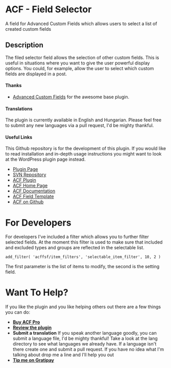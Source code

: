 # ACF - Field Selector

A field for Advanced Custom Fields which allows users to select a list of created custom fields

## Description

The filed selector field allows the selection of other custom fields. This is useful in situations where you want to give the user powerful display options. You could, for example, allow the user to select which custom fields are displayed in a post.

#### Thanks

- [Advanced Custom Fields](http://www.advancedcustomfields.com/) for the awesome base plugin.

#### Translations

The plugin is currently available in English and Hungarian. Please feel free to submit any new languages via a pull request, I'd be mighty thankful.

#### Useful Links

This Github repository is for the development of this plugin. If you would like to read installation and in-depth usage instructions you might want to look at the WordPress plugin page instead.

- [Plugin Page](https://wordpress.org/plugins/acf-field-selector-field/)
- [SVN Repository](http://plugins.svn.wordpress.org/acf-field-selector-field/)
- [ACF Plugin](https://wordpress.org/plugins/advanced-custom-fields/)
- [ACF Home Page](http://www.advancedcustomfields.com/)
- [ACF Documentation](http://www.advancedcustomfields.com/resources/)
- [ACF Field Template](https://github.com/elliotcondon/acf-field-type-template)
- [ACF on Github](https://github.com/elliotcondon/acf)


# For Developers

For developers I've included a filter which allows you to further filter selected fields. At the moment this filter is used to make sure that included and excluded types and groups are reflected in the selectable list.

`add_filter( 'acffsf/item_filters', 'selectable_item_filter', 10, 2 )`

The first parameter is the list of items to modify, the second is the setting field.

# Want To Help?

If you like the plugin and you like helping others out there are a few things you can do:

- **[Buy ACF Pro](http://www.advancedcustomfields.com/pro/)**
- **[Review the plugin](https://wordpress.org/support/view/plugin-reviews/acf-field-selector-field)**
- **Submit a translation** If you speak another language goodly, you can submit a language file, I'd be mighty thankful! Take a look at the lang directory to see what languages we already have. If a language isn't there create one and submit a pull request. If you have no idea what I'm talking about drop me a line and I'll help you out
- **[Tip me on Gratipay](https://gratipay.com/danielpataki/)**
